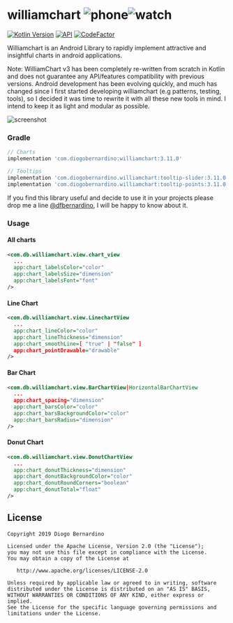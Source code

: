 # williamchart ![phone][2]![watch][3]

[![Kotlin Version](https://img.shields.io/badge/kotlin-1.4.10-blue.svg)](https://kotlinlang.org)
[![API](https://img.shields.io/badge/API-16%2B-brightgreen.svg?style=flat)](https://android-arsenal.com/api?level=16)
[![CodeFactor](https://www.codefactor.io/repository/github/diogobernardino/williamchart/badge)](https://www.codefactor.io/repository/github/diogobernardino/williamchart)

Williamchart is an Android Library to rapidly implement attractive and insightful charts in android applications.

Note: WilliamChart v3 has been completely re-written from scratch in Kotlin and does not guarantee any API/features compatibility with previous versions. Android development has been evolving quickly, and much has changed since I first started developing williamchart (e.g patterns, testing, tools), so I decided it was time to rewrite it with all these new tools in mind. I intend to keep it as light and modular as possible.

![screenshot][4]

### Gradle 

``` groovy
// Charts
implementation 'com.diogobernardino:williamchart:3.11.0'

// Tooltips
implementation 'com.diogobernardino.williamchart:tooltip-slider:3.11.0'
implementation 'com.diogobernardino.williamchart:tooltip-points:3.11.0'
```

If you find this library useful and decide to use it in your projects please drop me a line [@dfbernardino][1], I will be happy to know about it.

### Usage

#### All charts

```xml
<com.db.williamchart.view.chart_view
  ...
  app:chart_labelsColor="color"
  app:chart_labelsSize="dimension"
  app:chart_labelsFont="font" 
/>
```

#### Line Chart

```xml
<com.db.williamchart.view.LinechartView
  ...
  app:chart_lineColor="color"
  app:chart_lineThickness="dimension"
  app:chart_smoothLine=[ "true" | "false" ]
  app:chart_pointDrawable="drawable" 
/>
```

#### Bar Chart

```xml
<com.db.williamchart.view.BarChartView|HorizontalBarChartView
  ...
  app:chart_spacing="dimension"
  app:chart_barsColor="color"
  app:chart_barsBackgroundColor="color"
  app:chart_barsRadius="dimension" 
/>
```

#### Donut Chart

```xml
<com.db.williamchart.view.DonutChartView
  ...
  app:chart_donutThickness="dimension"
  app:chart_donutBackgroundColor="color"
  app:chart_donutRoundCorners="boolean"
  app:chart_donutTotal="float"
/>
```


License
-------

    Copyright 2019 Diogo Bernardino

    Licensed under the Apache License, Version 2.0 (the "License");
    you may not use this file except in compliance with the License.
    You may obtain a copy of the License at

       http://www.apache.org/licenses/LICENSE-2.0

    Unless required by applicable law or agreed to in writing, software
    distributed under the License is distributed on an "AS IS" BASIS,
    WITHOUT WARRANTIES OR CONDITIONS OF ANY KIND, either express or implied.
    See the License for the specific language governing permissions and
    limitations under the License.

[1]: https://twitter.com/dfbernardino
[2]: ./art/phone.png
[3]: ./art/watch.png
[4]: ./art/demo_screenshot.png
